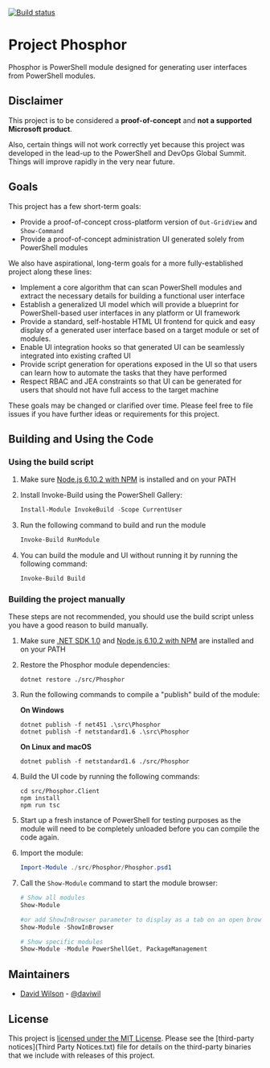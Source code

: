 [![Build status](https://ci.appveyor.com/api/projects/status/lvjc4vj3ia43ifor?svg=true)](https://ci.appveyor.com/project/ebrucucen/phosphor)

# Project Phosphor

Phosphor is PowerShell module designed for generating user interfaces from PowerShell
modules.

## Disclaimer

This project is to be considered a **proof-of-concept** and **not a supported Microsoft product**.

Also, certain things will not work correctly yet because this project was developed
in the lead-up to the PowerShell and DevOps Global Summit.  Things will improve
rapidly in the very near future.

## Goals

This project has a few short-term goals:

- Provide a proof-of-concept cross-platform version of `Out-GridView` and `Show-Command`
- Provide a proof-of-concept administration UI generated solely from PowerShell modules

We also have aspirational, long-term goals for a more fully-established project along these lines:

- Implement a core algorithm that can scan PowerShell modules and extract the necessary
  details for building a functional user interface
- Establish a generalized UI model which will provide a blueprint for PowerShell-based user
  interfaces in any platform or UI framework
- Provide a standard, self-hostable HTML UI frontend for quick and easy display of a generated
  user interface based on a target module or set of modules.
- Enable UI integration hooks so that generated UI can be seamlessly integrated into existing
  crafted UI
- Provide script generation for operations exposed in the UI so that users can learn how to
  automate the tasks that they have performed
- Respect RBAC and JEA constraints so that UI can be generated for users that should not have
  full access to the target machine

These goals may be changed or clarified over time.  Please feel free to file issues if you have
further ideas or requirements for this project.

## Building and Using the Code

### Using the build script

1. Make sure [Node.js 6.10.2 with NPM](https://nodejs.org/en/) is installed and
   on your PATH

2. Install Invoke-Build using the PowerShell Gallery:

   ```powershell
   Install-Module InvokeBuild -Scope CurrentUser
   ```

3. Run the following command to build and run the module

   ```powershell
   Invoke-Build RunModule
   ```

4. You can build the module and UI without running it by
   running the following command:

   ```powershell
   Invoke-Build Build
   ```

### Building the project manually

These steps are not recommended, you should use the build script unless you
have a good reason to build manually.

1. Make sure [.NET SDK 1.0](https://www.microsoft.com/net/download/core) and
   [Node.js 6.10.2 with NPM](https://nodejs.org/en/) are installed and on your PATH

2. Restore the Phosphor module dependencies:

   ```
   dotnet restore ./src/Phosphor
   ```

3. Run the following commands to compile a "publish" build of the module:

   **On Windows**

   ```
   dotnet publish -f net451 .\src\Phosphor
   dotnet publish -f netstandard1.6 .\src\Phosphor
   ```

   **On Linux and macOS**

   ```
   dotnet publish -f netstandard1.6 ./src/Phosphor
   ```

4. Build the UI code by running the following commands:

   ```
   cd src/Phosphor.Client
   npm install 
   npm run tsc
   ```

5. Start up a fresh instance of PowerShell for testing purposes as the module will need
   to be completely unloaded before you can compile the code again.

6. Import the module:

   ```powershell
   Import-Module ./src/Phosphor/Phosphor.psd1
   ```

7. Call the `Show-Module` command to start the module browser:

   ```powershell
   # Show all modules
   Show-Module

   #or add ShowInBrowser parameter to display as a tab on an open browser
   Show-Module -ShowInBrowser

   # Show specific modules
   Show-Module -Module PowerShellGet, PackageManagement
   ```

## Maintainers

- [David Wilson](https://github.com/daviwil) - [@daviwil](http://twitter.com/daviwil)

## License

This project is [licensed under the MIT License](LICENSE.txt).  Please see the
[third-party notices](Third Party Notices.txt) file for details on the third-party
binaries that we include with releases of this project.
